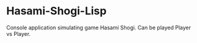 # Hasami-Shogi-Lisp
Console application simulating game Hasami Shogi. Can be played Player vs Player.
